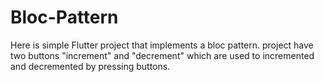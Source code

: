 # Bloc-Pattern

Here is simple Flutter project that implements a bloc pattern.
project have two buttons "increment" and "decrement"
which are used to incremented and decremented by pressing buttons.
